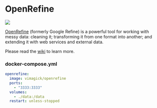 OpenRefine
==========

![](https://badge.imagelayers.io/vimagick/openrefine:latest.svg)

[OpenRefine][1] (formerly Google Refine) is a powerful tool for working with messy
data: cleaning it; transforming it from one format into another; and extending
it with web services and external data.

Please read the [wiki][2] to learn more.

### docker-compose.yml

```yaml
openrefine:
  image: vimagick/openrefine
  ports:
    - "3333:3333"
  volumes:
    - ./data:/data
  restart: unless-stopped
```

[1]: http://openrefine.org/index.html
[2]: https://github.com/OpenRefine/OpenRefine/wiki
